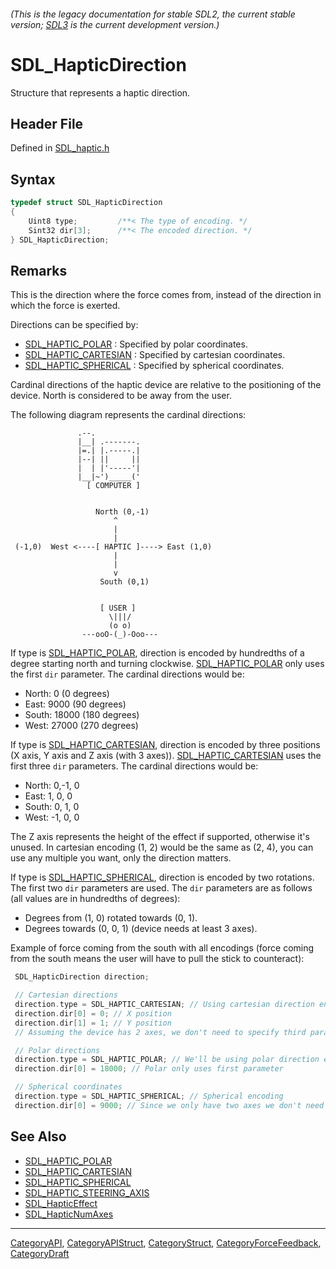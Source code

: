 ###### (This is the legacy documentation for stable SDL2, the current stable version; [SDL3](https://wiki.libsdl.org/SDL3/) is the current development version.)
# SDL_HapticDirection

Structure that represents a haptic direction.

## Header File

Defined in [SDL_haptic.h](https://github.com/libsdl-org/SDL/blob/SDL2/include/SDL_haptic.h)

## Syntax

```c
typedef struct SDL_HapticDirection
{
    Uint8 type;         /**< The type of encoding. */
    Sint32 dir[3];      /**< The encoded direction. */
} SDL_HapticDirection;
```

## Remarks

This is the direction where the force comes from, instead of the direction
in which the force is exerted.

Directions can be specified by:

- [SDL_HAPTIC_POLAR](SDL_HAPTIC_POLAR) : Specified by polar coordinates.
- [SDL_HAPTIC_CARTESIAN](SDL_HAPTIC_CARTESIAN) : Specified by cartesian
  coordinates.
- [SDL_HAPTIC_SPHERICAL](SDL_HAPTIC_SPHERICAL) : Specified by spherical
  coordinates.

Cardinal directions of the haptic device are relative to the positioning of
the device. North is considered to be away from the user.

The following diagram represents the cardinal directions:

```
               .--.
               |__| .-------.
               |=.| |.-----.|
               |--| ||     ||
               |  | |'-----'|
               |__|~')_____('
                 [ COMPUTER ]


                   North (0,-1)
                       ^
                       |
                       |
 (-1,0)  West <----[ HAPTIC ]----> East (1,0)
                       |
                       |
                       v
                    South (0,1)


                    [ USER ]
                      \|||/
                      (o o)
                ---ooO-(_)-Ooo---
```

If type is [SDL_HAPTIC_POLAR](SDL_HAPTIC_POLAR), direction is encoded by
hundredths of a degree starting north and turning clockwise.
[SDL_HAPTIC_POLAR](SDL_HAPTIC_POLAR) only uses the first `dir` parameter.
The cardinal directions would be:

- North: 0 (0 degrees)
- East: 9000 (90 degrees)
- South: 18000 (180 degrees)
- West: 27000 (270 degrees)

If type is [SDL_HAPTIC_CARTESIAN](SDL_HAPTIC_CARTESIAN), direction is
encoded by three positions (X axis, Y axis and Z axis (with 3 axes)).
[SDL_HAPTIC_CARTESIAN](SDL_HAPTIC_CARTESIAN) uses the first three `dir`
parameters. The cardinal directions would be:

- North: 0,-1, 0
- East: 1, 0, 0
- South: 0, 1, 0
- West: -1, 0, 0

The Z axis represents the height of the effect if supported, otherwise it's
unused. In cartesian encoding (1, 2) would be the same as (2, 4), you can
use any multiple you want, only the direction matters.

If type is [SDL_HAPTIC_SPHERICAL](SDL_HAPTIC_SPHERICAL), direction is
encoded by two rotations. The first two `dir` parameters are used. The
`dir` parameters are as follows (all values are in hundredths of degrees):

- Degrees from (1, 0) rotated towards (0, 1).
- Degrees towards (0, 0, 1) (device needs at least 3 axes).

Example of force coming from the south with all encodings (force coming
from the south means the user will have to pull the stick to counteract):

```c
 SDL_HapticDirection direction;

 // Cartesian directions
 direction.type = SDL_HAPTIC_CARTESIAN; // Using cartesian direction encoding.
 direction.dir[0] = 0; // X position
 direction.dir[1] = 1; // Y position
 // Assuming the device has 2 axes, we don't need to specify third parameter.

 // Polar directions
 direction.type = SDL_HAPTIC_POLAR; // We'll be using polar direction encoding.
 direction.dir[0] = 18000; // Polar only uses first parameter

 // Spherical coordinates
 direction.type = SDL_HAPTIC_SPHERICAL; // Spherical encoding
 direction.dir[0] = 9000; // Since we only have two axes we don't need more parameters.
```

## See Also

* [SDL_HAPTIC_POLAR](SDL_HAPTIC_POLAR)
* [SDL_HAPTIC_CARTESIAN](SDL_HAPTIC_CARTESIAN)
* [SDL_HAPTIC_SPHERICAL](SDL_HAPTIC_SPHERICAL)
* [SDL_HAPTIC_STEERING_AXIS](SDL_HAPTIC_STEERING_AXIS)
* [SDL_HapticEffect](SDL_HapticEffect)
* [SDL_HapticNumAxes](SDL_HapticNumAxes)

----
[CategoryAPI](CategoryAPI), [CategoryAPIStruct](CategoryAPIStruct), [CategoryStruct](CategoryStruct), [CategoryForceFeedback](CategoryForceFeedback), [CategoryDraft](CategoryDraft)



